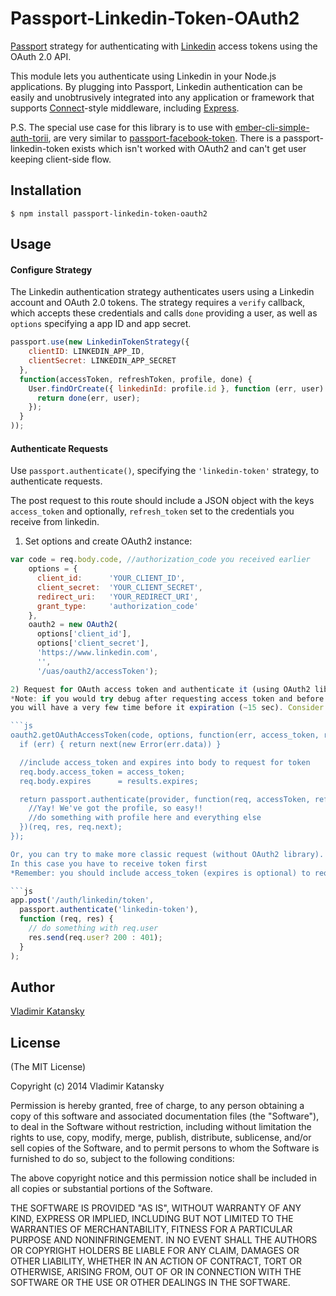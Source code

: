 # Passport-Linkedin-Token-OAuth2

[Passport](http://passportjs.org/) strategy for authenticating with [Linkedin](http://www.linkedin.com/)
access tokens using the OAuth 2.0 API.

This module lets you authenticate using Linkedin in your Node.js applications.
By plugging into Passport, Linkedin authentication can be easily and
unobtrusively integrated into any application or framework that supports
[Connect](http://www.senchalabs.org/connect/)-style middleware, including
[Express](http://expressjs.com/).

P.S. The special use case for this library is to use with [ember-cli-simple-auth-torii](https://github.com/simplabs/ember-cli-simple-auth-torii),
are very similar to [passport-facebook-token](https://github.com/drudge/passport-facebook-token).
There is a passport-linkedin-token exists which isn't worked with OAuth2 and can't get user keeping client-side flow.

## Installation

    $ npm install passport-linkedin-token-oauth2

## Usage

#### Configure Strategy

The Linkedin authentication strategy authenticates users using a Linkedin
account and OAuth 2.0 tokens.  The strategy requires a `verify` callback, which
accepts these credentials and calls `done` providing a user, as well as
`options` specifying a app ID and app secret.

```js
passport.use(new LinkedinTokenStrategy({
    clientID: LINKEDIN_APP_ID,
    clientSecret: LINKEDIN_APP_SECRET
  },
  function(accessToken, refreshToken, profile, done) {
    User.findOrCreate({ linkedinId: profile.id }, function (err, user) {
      return done(err, user);
    });
  }
));
```

#### Authenticate Requests

Use `passport.authenticate()`, specifying the `'linkedin-token'` strategy, to authenticate requests.

The post request to this route should include a JSON object with the keys `access_token` and optionally, `refresh_token` set to the credentials you receive from linkedin.

1) Set options and create OAuth2 instance:

```js
var code = req.body.code, //authorization_code you received earlier
    options = {
      client_id:      'YOUR_CLIENT_ID',
      client_secret:  'YOUR_CLIENT_SECRET',
      redirect_uri:   'YOUR_REDIRECT_URI',
      grant_type:     'authorization_code'
    },
    oauth2 = new OAuth2(
      options['client_id'],
      options['client_secret'],
      'https://www.linkedin.com',
      '',
      '/uas/oauth2/accessToken');

2) Request for OAuth access token and authenticate it (using OAuth2 library, preferred) .
*Note: if you would try debug after requesting access token and before authenticating it
you will have a very few time before it expiration (~15 sec). Consider this linkedIn policy

```js
oauth2.getOAuthAccessToken(code, options, function(err, access_token, refresh_token, results) {
  if (err) { return next(new Error(err.data)) }

  //include access_token and expires into body to request for token
  req.body.access_token = access_token;
  req.body.expires      = results.expires;

  return passport.authenticate(provider, function(req, accessToken, refreshToken, profile, next) {
    //Yay! We've got the profile, so easy!!
    //do something with profile here and everything else
  })(req, res, req.next);
});

Or, you can try to make more classic request (without OAuth2 library).
In this case you have to receive token first
*Remember: you should include access_token (expires is optional) to request body before authenticating!

```js
app.post('/auth/linkedin/token',
  passport.authenticate('linkedin-token'),
  function (req, res) {
    // do something with req.user
    res.send(req.user? 200 : 401);
  }
);
```

## Author

  [Vladimir Katansky](http://github.com/Blackening999)

## License

(The MIT License)

Copyright (c) 2014 Vladimir Katansky

Permission is hereby granted, free of charge, to any person obtaining a copy of
this software and associated documentation files (the "Software"), to deal in
the Software without restriction, including without limitation the rights to
use, copy, modify, merge, publish, distribute, sublicense, and/or sell copies of
the Software, and to permit persons to whom the Software is furnished to do so,
subject to the following conditions:

The above copyright notice and this permission notice shall be included in all
copies or substantial portions of the Software.

THE SOFTWARE IS PROVIDED "AS IS", WITHOUT WARRANTY OF ANY KIND, EXPRESS OR
IMPLIED, INCLUDING BUT NOT LIMITED TO THE WARRANTIES OF MERCHANTABILITY, FITNESS
FOR A PARTICULAR PURPOSE AND NONINFRINGEMENT. IN NO EVENT SHALL THE AUTHORS OR
COPYRIGHT HOLDERS BE LIABLE FOR ANY CLAIM, DAMAGES OR OTHER LIABILITY, WHETHER
IN AN ACTION OF CONTRACT, TORT OR OTHERWISE, ARISING FROM, OUT OF OR IN
CONNECTION WITH THE SOFTWARE OR THE USE OR OTHER DEALINGS IN THE SOFTWARE.
